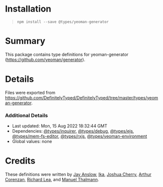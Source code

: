 # Installation
> `npm install --save @types/yeoman-generator`

# Summary
This package contains type definitions for yeoman-generator (https://github.com/yeoman/generator).

# Details
Files were exported from https://github.com/DefinitelyTyped/DefinitelyTyped/tree/master/types/yeoman-generator.

### Additional Details
 * Last updated: Mon, 15 Aug 2022 18:32:44 GMT
 * Dependencies: [@types/inquirer](https://npmjs.com/package/@types/inquirer), [@types/debug](https://npmjs.com/package/@types/debug), [@types/ejs](https://npmjs.com/package/@types/ejs), [@types/mem-fs-editor](https://npmjs.com/package/@types/mem-fs-editor), [@types/rxjs](https://npmjs.com/package/@types/rxjs), [@types/yeoman-environment](https://npmjs.com/package/@types/yeoman-environment)
 * Global values: none

# Credits
These definitions were written by [Jay Anslow](https://github.com/janslow), [Ika](https://github.com/ikatyang), [Joshua Cherry](https://github.com/tasadar2), [Arthur Corenzan](https://github.com/haggen), [Richard Lea](https://github.com/chigix), and [Manuel Thalmann](https://github.com/manuth).
